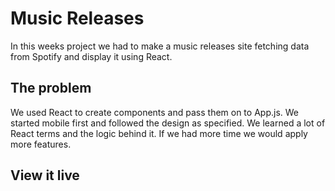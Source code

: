 # Music Releases
In this weeks project we had to make a music releases site fetching data from Spotify and display it using React.

## The problem

We used React to create components and pass them on to App.js. We started mobile first and followed the design as specified. We learned a lot of React terms and the logic behind it. If we had more time we would apply more features.

## View it live


